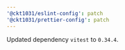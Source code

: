 ```yaml
---
'@ckt1031/eslint-config': patch
'@ckt1031/prettier-config': patch
---
```


Updated dependency `vitest` to `0.34.4`.
